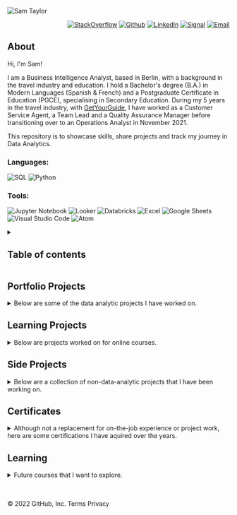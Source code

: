 ![Sam Taylor](https://user-images.githubusercontent.com/105542266/168467543-3057e37f-781f-445d-b953-88624c438755.png)

<p align="right"> <a 
href="https://stackoverflow.com/users/18680621/sam-taylor" target="_blank"><img alt="StackOverflow" 
src="https://stackoverflow-badge.vercel.app/?userID=18680621" /></a> <a 
href="https://github.com/SamTaylor92" target="_blank"><img alt="Github" 
src="https://img.shields.io/badge/GitHub-181717.svg?style=for-the-badge&logo=GitHub&logoColor=white" /></a> <a 
href="https://www.linkedin.com/in/samjamest" target="_blank"><img alt="LinkedIn" 
src="https://img.shields.io/badge/LinkedIn-0A66C2.svg?style=for-the-badge&logo=LinkedIn&logoColor=white" /></a> <a 
href="https://signal.group/#CjQKIO50NLkjJmSisbgDD4OhRj5lHG7X-SJTOl-Dn8Fkc4FpEhCYdnCVL1ok4DlVNntY3mGe" target="_blank"><img alt="Signal" src="https://img.shields.io/badge/Signal-3A76F0.svg?style=for-the-badge&logo=Signal&logoColor=white"/></a> <a 
href="mailto:samtaylor92@live.co.uk" target="_blank"><img alt="Email" src="https://img.shields.io/badge/Gmail-D14836?style=for-the-badge&logo=gmail&logoColor=white" /></a>
</p>
<p align="right">
	
## About

Hi, I'm Sam!

	
I am a Business Intelligence Analyst, based in Berlin, with a background in the travel industry and education. I hold a Bachelor's degree (B.A.) in Modern Languages (Spanish & French) and a Postgraduate Certificate in Education (PGCE), specialising in Secondary Education. During my 5 years in the travel industry, with [GetYourGuide](https://www.getyourguide.co.uk/), I have worked as a Customer Service Agent, a Team Lead and a Quality Assurance Manager before transitioning over to an Operations Analyst in November 2021.
	
This repository is to showcase skills, share projects and track my journey in Data Analytics.  
</p>
<h3> Languages:</h3>
<p>
<a target="_blank"><img alt="SQL" src="https://img.shields.io/badge/SQL-3776AB.svg?style=for-the-badge&logo=microsoft-sql-server&logoColor=white"/></a> 
<a target="_blank"><img alt="Python" src="https://img.shields.io/badge/Python-3776AB.svg?style=for-the-badge&logo=Python&logoColor=white"/></a> 
</p>
<h3> Tools:</h3>
<p>
<a target="_blank"><img alt="Jupyter Notebook" src="https://img.shields.io/badge/Jupyter-F37626.svg?style=for-the-badge&logo=Jupyter&logoColor=white"/></a> 
<a target="_blank"><img alt="Looker" src="https://img.shields.io/badge/Looker-4285F4.svg?style=for-the-badge&logo=Looker&logoColor=white"/></a> 
<a target="_blank"><img alt="Databricks" src="https://img.shields.io/badge/Databricks-FF3621.svg?style=for-the-badge&logo=Databricks&logoColor=white"/></a> 
<a target="_blank"><img alt="Excel" src="https://img.shields.io/badge/Microsoft%20Excel-217346.svg?style=for-the-badge&logo=Microsoft-Excel&logoColor=white"/></a>
<a target="_blank"><img alt="Google Sheets" src="https://img.shields.io/badge/Google%20Sheets-34A853.svg?style=for-the-badge&logo=Google-Sheets&logoColor=white"/></a>
<a target="_blank"><img alt="Visual Studio Code" src="https://img.shields.io/badge/Visual%20Studio%20Code-007ACC.svg?style=for-the-badge&logo=Visual-Studio-Code&logoColor=white"/></a> 
<a target="_blank"><img alt="Atom" src="https://img.shields.io/badge/Atom-66595C?style=for-the-badge&logo=Atom&logoColor=white"/></a>
</a> 
</p>

<details>
<summary> <h2>Table of contents</h2></summary>	

- [About](#about)
- [Portfolio projects](#portfolio-projects)
	+ [Company Sales and Operations Analysis](#company-sales-and-operations-analysis)
- [Learning projects](#learning-projects)  
	+ [Kaggle: Time series](#kaggle-time-series)
- [Other projects](#side-projects)
- [Certificates](#certificates)
- [Learning](#learning)

</details>

## Portfolio Projects
<details>
<summary>Below are some of the data analytic projects I have worked on. </summary>

<details>
<summary> <h3>💼[Company Sales and Operations Analysis]</h3> </summary>
	
`Code:` [`video_games_sales.ipynb`](https://github.com/nktnlx/data_analysis_portfolio/blob/main/video_games_sales.ipynb)    
`Presentation:` [`my_project_slides.pdf`](https://github.com/nktnlx/data_analysis_course/blob/main/37_final_project/my_project_slides.pdf)   
`Description:` The dataset contains 16715 records as of 2016. There is a list of video games with sales (by region), year of release, platform, critics and users score. The project includes the following steps: data loading, data cleaning and preprocessing, filling missing values, EDA (exploratory data analysis), analyzing region based user profiles, measuring statistical factors, hypothesis testing.  
`Skills:` data cleaning, data analysis, descriptive statistics, central limit theorem, hypothesis testing, data visualization.  
`Technology:` Python, Pandas, Numpy, Scipy Stats, Seaborn, Matplotlib.  
`Results:` Review of the global and regional video games markets, data-based business recommendations.  
</details>
	
</details>

## Learning Projects
<details>
	<summary>Below are projects worked on for online courses.</summary>

<details>

<summary> <h3>📈[Kaggle: Time series]</h3> </summary>

`Description:` Learning to apply machine learning to real-world forecasting tasks. [[Link]](https://www.kaggle.com/learn/time-series) <br>
`Duration:` 5 hours <br>
`Repository:` [[Link]](https://google.com) <br>
`Status:` In progress

</details>	 

</details>

## Side Projects
<details>
	<summary> Below are a collection of non-data-analytic projects that I have been working on. </summary>

<details open>
	<summary><h3>🚀[Example project 1]</h3></summary>
	
`Description:` Description example <br>
`Repository:` Repository name example [(link)](https://github.com/SamTaylor92) <br> 
`Status:` ∞

</details>
</details>

## Certificates
<details>
	<summary> Although not a replacement for on-the-job experience or project work, here are some certifications I have aquired over the years.</summary>

---
	
### 💻 [Apr 2022] SQL Fundamentals Track

`Organisation:` [DataCamp](https://www.datacamp.com/) 
`Duration:` 21 hours
`Credential:` [[Link]](https://www.datacamp.com/statement-of-accomplishment/track/4ed631ddd30cf02dd93448455582ae5623362e4f)

<details>

<summary> <b> Description:</b> </summary> <br>

 - Introduction to SQL
 - Joining data in SQL
 - Intermediate SQL
 - PostgresSQL summary stats and window functions
 - Functions for Manipulating Data in PostgreSQL

</details>

---	
	
### 🦸🏼‍♂️ [Jan 2022] The Complete SQL Bootcamp 2022: Go from Zero to Hero

`Organisation:` [Udemy](https://www.udemy.com/) 
`Duration:` 9 hours 
`Credential:` [[Link]](https://www.ude.my/UC-2e082714-0c0d-42f6-9716-7ecad3757d27/)

<details>

<summary> <b> Description:</b> </summary> <br>

- SQL statement fundamentals (Select, Count, Where, Order by, Limit, In, (I)like)
- Group by statements (Group by, Having)
 - Joins (As statement, Inner joins, Full outer joins, Left outer joins, Right joins, Union)
 - Advanced SQL commands (Timestamps, extract, mathmatecal functions, string functions, subquery, self-join)
 - Creating databases and tables (data types, primary & foreign keys, constraints, create table, insert, update, delete, alter table, drop table, check constraint)
 - Conditional expressions and procedures (case, coalesce, cast, nullif, views, import, export)

</details>

---
	
### 👨🏼‍💼 [Jun 2018] Management and Leadership: Growing as a Manager

`Organisation:` [The Open University Business School](https://business-school.open.ac.uk/)
`Duration:` 4 weeks 
`Credential:` [[Link]](https://www.futurelearn.com/certificates/q6v2kjp) <br> 

<details>

<summary> <b> Description:</b> </summary> <br>

The course offers participants an introduction to the foundation skills and knowledge of a middle manager and leader. The learning activities begin the process of preparing the learner for the Chartered Management Institute (CMI) qualifications in Management and Leadership at Level 5. It introduces them as experienced practitioners to the underpinning theory of management and leadership. The course was prepared by The Open University Business School (AMBA, EQUIS, AACSB triple-accredited)

</details>	

---
	
</details>	

</details>

## Learning

<details>
	<summary> Future courses that I want to explore. </summary><br>

- [ ] [[Kaggle] Intermediate Machine Learning](https://www.kaggle.com/learn/intermediate-machine-learning)
- [ ] [[Kaggle] Intro to Machine Learning](https://www.kaggle.com/learn/intro-to-machine-learning)
- [ ] [[Coursera] Data Science Math Skills](https://www.classcentral.com/course/datasciencemathskills-7745)
- [ ] [[Codeacademy] Computer Science Career Path](https://www.codecademy.com/learn/paths/computer-science)
- [ ] [[Codeacademy] Learn the Command Line Course](https://www.codecademy.com/learn/learn-the-command-line)
- [ ] [[Codeacademy] Learn Git Course](https://www.codecademy.com/learn/learn-git)
- [ ] [[Codeacademy] Learn Python 3 Course](https://www.codecademy.com/learn/learn-python-3)
	
</details>

</br></br>
© 2022 GitHub, Inc.
Terms
Privacy

